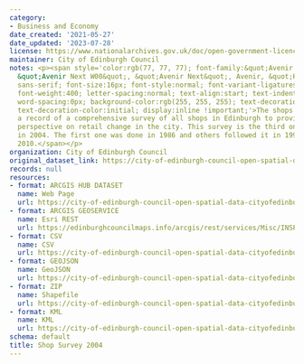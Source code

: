 ```yaml
---
category:
- Business and Economy
date_created: '2021-05-27'
date_updated: '2023-07-28'
license: https://www.nationalarchives.gov.uk/doc/open-government-licence/version/3/
maintainer: City of Edinburgh Council
notes: <p><span style='color:rgb(77, 77, 77); font-family:&quot;Avenir Next W01&quot;,
  &quot;Avenir Next W00&quot;, &quot;Avenir Next&quot;, Avenir, &quot;Helvetica Neue&quot;,
  sans-serif; font-size:16px; font-style:normal; font-variant-ligatures:normal; font-variant-caps:normal;
  font-weight:400; letter-spacing:normal; text-align:start; text-indent:0px; text-transform:none;
  word-spacing:0px; background-color:rgb(255, 255, 255); text-decoration-style:initial;
  text-decoration-color:initial; display:inline !important;'>The shops database is
  a record of a comprehensive survey of all shops in Edinburgh to provide a long-term
  perspective on retail change in the city. This survey is the third one, undertaken
  in 2004. The first one was done in 1986 and others followed it in 1996, 2004 and
  2010.</span></p>
organization: City of Edinburgh Council
original_dataset_link: https://city-of-edinburgh-council-open-spatial-data-cityofedinburgh.hub.arcgis.com/maps/2b5062f7fd80416989f84206b4d9ffa7_2
records: null
resources:
- format: ARCGIS HUB DATASET
  name: Web Page
  url: https://city-of-edinburgh-council-open-spatial-data-cityofedinburgh.hub.arcgis.com/maps/2b5062f7fd80416989f84206b4d9ffa7_2
- format: ARCGIS GEOSERVICE
  name: Esri REST
  url: https://edinburghcouncilmaps.info/arcgis/rest/services/Misc/INSPIRE/MapServer/2
- format: CSV
  name: CSV
  url: https://city-of-edinburgh-council-open-spatial-data-cityofedinburgh.hub.arcgis.com/datasets/2b5062f7fd80416989f84206b4d9ffa7_2.csv?outSR=%7B%22latestWkid%22%3A27700%2C%22wkid%22%3A27700%7D
- format: GEOJSON
  name: GeoJSON
  url: https://city-of-edinburgh-council-open-spatial-data-cityofedinburgh.hub.arcgis.com/datasets/2b5062f7fd80416989f84206b4d9ffa7_2.geojson?outSR=%7B%22latestWkid%22%3A27700%2C%22wkid%22%3A27700%7D
- format: ZIP
  name: Shapefile
  url: https://city-of-edinburgh-council-open-spatial-data-cityofedinburgh.hub.arcgis.com/datasets/2b5062f7fd80416989f84206b4d9ffa7_2.zip?outSR=%7B%22latestWkid%22%3A27700%2C%22wkid%22%3A27700%7D
- format: KML
  name: KML
  url: https://city-of-edinburgh-council-open-spatial-data-cityofedinburgh.hub.arcgis.com/datasets/2b5062f7fd80416989f84206b4d9ffa7_2.kml?outSR=%7B%22latestWkid%22%3A27700%2C%22wkid%22%3A27700%7D
schema: default
title: Shop Survey 2004
---
```

